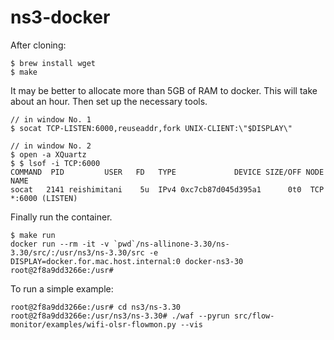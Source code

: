# ns3-docker

After cloning:

```
$ brew install wget
$ make
```

It may be better to allocate more than 5GB of RAM to docker. This will take about an hour.
Then set up the necessary tools.

```
// in window No. 1
$ socat TCP-LISTEN:6000,reuseaddr,fork UNIX-CLIENT:\"$DISPLAY\"

// in window No. 2
$ open -a XQuartz
$ $ lsof -i TCP:6000
COMMAND  PID         USER   FD   TYPE             DEVICE SIZE/OFF NODE NAME
socat   2141 reishimitani    5u  IPv4 0xc7cb87d045d395a1      0t0  TCP *:6000 (LISTEN)
```

Finally run the container.

```
$ make run
docker run --rm -it -v `pwd`/ns-allinone-3.30/ns-3.30/src/:/usr/ns3/ns-3.30/src -e DISPLAY=docker.for.mac.host.internal:0 docker-ns3-30
root@2f8a9dd3266e:/usr#
```

To run a simple example:

```
root@2f8a9dd3266e:/usr# cd ns3/ns-3.30
root@2f8a9dd3266e:/usr/ns3/ns-3.30# ./waf --pyrun src/flow-monitor/examples/wifi-olsr-flowmon.py --vis 

```

